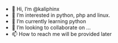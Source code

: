 - 👋 Hi, I’m @kaliphinx
- 👀 I’m interested in python, php and linux.
- 🌱 I’m currently learning python
- 💞️ I’m looking to collaborate on ...
- 📫 How to reach me will be provided later

<!---
kaliphinx/kaliphinx is a ✨ special ✨ repository because its `README.md` (this file) appears on your GitHub profile.
You can click the Preview link to take a look at your changes.
--->
